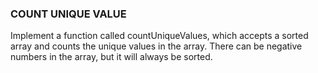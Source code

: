 ### COUNT UNIQUE VALUE

Implement a function called countUniqueValues, which accepts a sorted array and counts the unique values in the array. There can be negative numbers in the array, but it will always be sorted.
